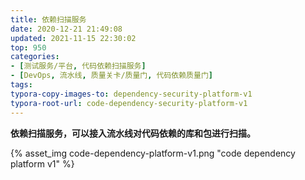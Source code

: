 ```yaml
---
title: 依赖扫描服务
date: 2020-12-21 21:49:08
updated: 2021-11-15 22:30:02
top: 950
categories: 
- [测试服务/平台, 代码依赖扫描服务]
- [DevOps, 流水线, 质量关卡/质量门, 代码依赖质量门]
tags:
typora-copy-images-to: dependency-security-platform-v1
typora-root-url: code-dependency-security-platform-v1
---
```


**依赖扫描服务，可以接入流水线对代码依赖的库和包进行扫描。**



{% asset_img code-dependency-platform-v1.png "code dependency platform v1" %}